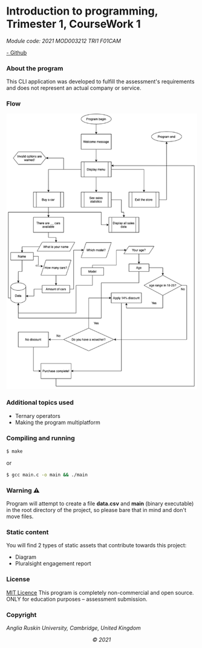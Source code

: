 # Introduction to programming, Trimester 1, CourseWork 1

_Module code: 2021 MOD003212 TRI1 F01CAM_

[- Github](https://github.com/nuriddinislamov/aru-intro-to-programming-assessment)

### About the program

This CLI application was developed to fulfill the assessment's requirements and does not represent an actual company or service.

### Flow

![](static/flow.png)

### Additional topics used

-   Ternary operators
-   Making the program multiplatform

### Compiling and running

```bash
$ make
```

or

```bash
$ gcc main.c -o main && ./main
```

### Warning ⚠️

Program will attempt to create a file **data.csv** and **main** (binary executable) in the root directory of the project, so please bare that in mind and don't move files.

### Static content

You will find 2 types of static assets that contribute towards this project:

-   Diagram
-   Pluralsight engagement report

### License

[MIT Licence](/LICENSE)
This program is completely non-commercial and open source. ONLY for education purposes – assessment submission.

### Copyright

_Anglia Ruskin University, Cambridge, United Kingdom_

<center><i>© 2021</i></center>
